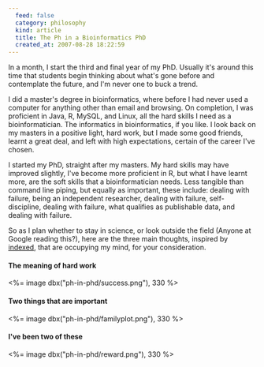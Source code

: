 ```yaml
--- 
  feed: false
  category: philosophy
  kind: article
  title: The Ph in a Bioinformatics PhD
  created_at: 2007-08-28 18:22:59
---
```


In a month, I start the third and final year of my PhD. Usually it's around
this time that students begin thinking about what's gone before and
contemplate the future, and I'm never one to buck a trend.

I did a master's degree in bioinformatics, where before I had never used a
computer for anything other than email and browsing. On completion, I was
proficient in Java, R, MySQL, and Linux, all the hard skills I need as a
bioinformatician. The informatics in bioinformatics, if you like. I look back
on my masters in a positive light, hard work, but I made some good friends,
learnt a great deal, and left with high expectations, certain of the career
I've chosen.

I started my PhD, straight after my masters. My hard skills may have improved slightly, I've become more proficient in R, but what I have learnt more, are the soft skills that a bioinformatician needs. Less tangible than command line piping, but equally as important, these include: dealing with failure, being an independent researcher, dealing with failure, self-discipline, dealing with failure, what qualifies as publishable data, and dealing with failure.

So as I plan whether to stay in science, or look outside the field (Anyone at
Google reading this?), here are the three main thoughts, inspired by
[indexed][], that are occupying my mind, for your consideration.

#### The meaning of hard work

<%= image dbx("ph-in-phd/success.png"), 330 %>

#### Two things that are important

<%= image dbx("ph-in-phd/familyplot.png"), 330  %>

#### I've been two of these

<%= image dbx("ph-in-phd/reward.png"), 330  %>

[indexed]: http://thisisindexed.com/
